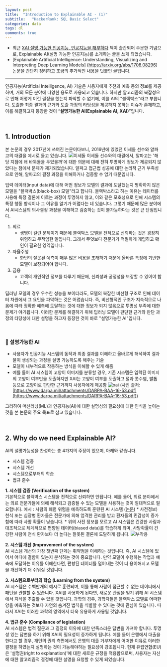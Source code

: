 ```yaml
---
layout: post
title:  "Introduction to Explainable AI - (1)"
subtitle:   "HackerRank: SQL Basic Select"
categories: data
tags: dl
comments: true
---
```


* 최근 [XAI 설명 가능한 인공지능, 인공지능을 해부하다](https://wikibook.co.kr/xai/) 책이 출간되어 주문한 기념으로, Explainable AI(설명 가능한 인공지능)를 소개하는 글을 쓰게 되었습니다.
* [Explainable Artificial Intelligence: Understanding, Visualizing and Interpreting Deep Learning Models] (https://arxiv.org/abs/1708.08296) 논문을 간단히 정리하고 조금의 추가적인 내용을 덧붙인 글입니다.

-------

인공지능(Artificial Intelligence, AI) 기술은 사용자에게 추천과 예측 등의 정보를 제공하며, 거의 모든 분야에 다양한 용도로 사용되고 있습니다. 하지만 알고리즘의 복잡성으로 인해 어떻게 이런 결정을 했는지 파악할 수 없기에, 이를 AI의 "블랙박스"라고 부릅니다. 도출한 최종 결과의 근거와 도출 과정의 타당성을 제공하지 못하는 이슈가 존재하고, 이를 해결하고자 등장한 것이 “**설명가능한 AI(Explainable AI, XAI)**”입니다.

<br>

## 1. Introduction
본 논문의 경우 2017년에 쓰여진 논문이다보니, 2016년에 있었던 이세돌 선수와 알파고의 대결을 예시로 들고 있습니다.
![이세돌](https://user-images.githubusercontent.com/54492747/77823456-aba74a80-713e-11ea-9f34-af3fc40e4c3a.jpg)
이세돌 선수와의 대결에서, 알파고는 '해당 지점에 왜 바둑돌을 두었을까'에 대한 의문에 대해 전혀 투명하게 정보가 제공되지 않았다는 점에서 문제가 제기되었습니다. 알파고 접근법 성공에 대한 논리적 근거 부족성으로 인해, 알파고의 결정 과정을 이해하거나 검증할 수 없기 때문입니다.

입력 데이터(input data)에 대해 어떤 정보가 모델의 결과에 도달했는지 명확하지 않은 모델을 "블랙박스(black-box) 모델"라고 합니다. 블랙박스라고 하는 이유는 데이터를 사용해 특정 결론에 이르는 과정이 투명하지 않고, 이와 같은 모호성으로 인해 시스템의 특정 행동 방식이나 그 이유를 알기가 어렵다는 데 있습니다. 그렇기 때문에 많은 분야에서 AI시스템의 의사결정 과정을 이해하고 검증하는 것이 불가능하다는 것은 큰 단점입니다.
1. 의료
	* 생명이 걸린 문제이기 때문에  블랙박스 모델을 전적으로 신뢰하는 것은 굉장히 위험하고 무책임한 일입니다. 그래서 무엇보다 전문가가 적절하게 개입하고 확인이 필요한 영역입니다.
2. 자율주행
	* 한번의 잘못된 예측이 매우 많은 비용을 초래하기 때문에 올바른 특징에 기반한 모델이 보장되어야 합니다.
3. 금융
	* 고객의 개인적인 정보를 다루기 때문에, 신뢰성과 공정성을 보장할 수 있어야 합니다.

딥러닝 모델의 경우 우수한 성능을 보이더라도, 모델의 복잡한 비선형 구조로 인해 데이터 차원에서 그 요인을 파악하는 것은 어렵습니다. 즉, 비선형적인 구조가 지속적으로 나옴에 따라 정확한 예측에 도달하는 것에 대한 정보가 되지 않음으로 투명성 부족에 대한 문제가 야기됩니다. 이러한 문제를 해결하기 위해 딥러닝 모델이 판단한 근거와 판단 과정의 타당성에 대한 설명을 하고자 등장한 것이 바로 "설명가능한 AI"입니다.

<br> 

### 🔮 설명가능한 AI
* 사용자가 인공지능 시스템의 동작과 최종 결과를 이해하고 올바르게 해석하여 결과물이 생성되는 과정을 설명 가능하도록 해주는 기술
* 모델이 내부적으로 작동하는 방식을 이해할 수 있게 해줌
* 예를 들어 AI 시스템이 고양이 이미지를 분류할 경우, 기존 시스템은 입력된 이미지의 고양이 여부만을 도출하지만 XAI는 고양이 여부를 도출하고 털과 콧수염, 발톱 등으로 고양이로 판단한 근거까지 사용자에게 제공함
![xai](https://user-images.githubusercontent.com/54492747/77825570-72c2a200-714d-11ea-9cb7-653a69acf785.PNG)
(사진 출처: [https://www.darpa.mil/attachments/DARPA-BAA-16-53.pdf](https://www.darpa.mil/attachments/DARPA-BAA-16-53.pdf))  

그리하여 머신러닝(ML)과 인공지능(AI)에 대한 설명성의 필요성에 대한 인식을 높이는 것을 본 논문의 주요 목표로 삼고 있습니다. 
 
 <br>
 
 ## 2. Why do we need Explainable AI?

AI의 설명가능성을 찬성하는 총 4가지의 주장이 있으며, 아래와 같습니다.
* 시스템 검증
* 시스템 개선
* 시스템으로부터의 학습
* 법규 준수

**1. 시스템 검증 (Verification of the system)** <br>
기본적으로 블랙박스 시스템을 전적으로 신뢰하면 안됩니다. 예를 들어, 의료 분야에서는 의료 전문가들에 의해 해석되고 검증될 수 있는 모델을 사용하는 것이 절대적으로 필요합니다.
예시 : 사람의 폐렴 위험을 예측하도록 훈련된 AI 시스템 ([논문](https://www.aminer.cn/pub/5736973b6e3b12023e62b254/intelligible-models-for-healthcare-predicting-pneumonia-risk-and-hospital-day-readmission))
	* 사전정보) 천식 또는 심장병 환자들은 전문가에 의해 엄격한 관리를 받고 환자들의 민감성이 증가함에 따라 사망 확률이 낮습니다.
	* 위의 사전 정보를 모르고 AI 시스템은 건강한 사람과 대조적으로 체계적으로 편향된 데이터(biased data)를 학습하게 되며, 사망확률이 건강한 사람이 천식 환자보다 더 높다는 잘못된 결론에 도달하게 됩니다.
![부작용](https://user-images.githubusercontent.com/54492747/77824131-98e34480-7143-11ea-8a38-3df91342c838.PNG)

**2. 시스템 개선 (Improvement of the system)** <br>
AI 시스템 개선의 가장 첫번째 단계는 취약점을 이해하는 것입니다. 즉, AI 시스템에 있어서 어디에 결함이 있는지 분석하는 것이 중요합니다. 만약 모델이 수행하는 작업과 예측에 도달하는 이유를 이해한다면, 편향된 데이터를 덜어내는 것이 더 용이해지고 모델을 개선하기 더 쉬워질 것입니다.

**3. 시스템으로부터의 학습 (Learning from the system)** <br>
AI 시스템은 수백만개의 예시로 훈련되며, 이를 통해 사람이 접근할 수 없는 데이터에서 패턴을 관찰할 수 있습니다. XAI를 사용하게 된다면, 새로운 관점을 얻기 위해 AI 시스템에서 지식을 추출할 수 있을 것입니다.
과학의 경우, 과학자들은 블랙박스 모델로 어떠한 양을 예측하는 것보다 자연의 숨겨진 법칙을 식별할 수 있다는 것에 관심이 있습니다. 따라서 XAI는 이러한 과학의 영역에서 더욱 유용하게 사용될 것입니다.

**4. 법규 준수 (Compliance of legislation)** <br>
AI 시스템은 법적 질문과 그 결정의 이유에 대한 만족스러운 답변을 가져야 합니다. 투명성 있는 답변을 하기 위해 XAI의 필요성이 증가하게 됩니다. 예를 들어 은행에서 대출을 한다고 할 경우, 개인의 권리 측면에서도 은행의 대출 거부자에게 어떠한 이유로 이러한 결정을 하였는지 설명하는 것이 가능해야하는 필요성이 강조됩니다.
현재 유럽연합(EU)은 '설명권(right to explanation)'에 대한 새로운 규정을 적용함으로써, 사용자는 자신에 대한 알고리즘적 결정에 대한 설명을 요청할 수 있게 되었습니다.
